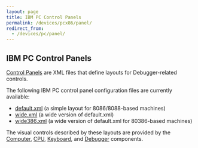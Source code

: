 ```yaml
---
layout: page
title: IBM PC Control Panels
permalink: /devices/pcx86/panel/
redirect_from:
  - /devices/pc/panel/
---
```


IBM PC Control Panels
---

[Control Panels](/docs/pcx86/panel/) are XML files that define layouts for Debugger-related controls.

The following IBM PC control panel configuration files are currently available:

 - [default.xml](default.xml) (a simple layout for 8086/8088-based machines)
 - [wide.xml](wide.xml) (a wide version of default.xml)
 - [wide386.xml](wide386.xml) (a wide version of default.xml for 80386-based machines)

The visual controls described by these layouts are provided by the [Computer](/docs/pcx86/computer/),
[CPU](/docs/pcx86/cpu/), [Keyboard](/docs/pcx86/keyboard/), and [Debugger](/docs/pcx86/debugger/) components.
